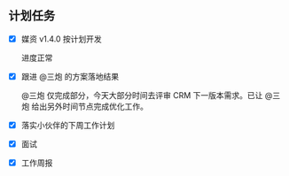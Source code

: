 ## 计划任务

- [x] 媒资 v1.4.0 按计划开发

  进度正常

- [x] 跟进 @三炮 的方案落地结果

  @三炮 仅完成部分，今天大部分时间去评审 CRM 下一版本需求。已让 @三炮 给出另外时间节点完成优化工作。

* [x] 落实小伙伴的下周工作计划

* [x] 面试

* [x] 工作周报
